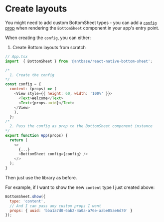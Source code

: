 # Create layouts

You might need to add custom BottomSheet types - you can add a [`config` prop](./api.md#props) when rendering the `BottomSheet` component in your app's entry point.

When creating the `config`, you can either:

1. Create Bottom layouts from scratch

```js
// App.tsx
import  { BottomSheet } from '@antbase/react-native-bottom-sheet';

/*
  1. Create the config
*/
const config = {
  content: (props) => (
    <View style={{ height: 60, width: '100%' }}>
      <Text>Welcome</Text>
      <Text>{props.uuid}</Text>
    </View>
    ),
  };
/*
  2. Pass the config as prop to the BottomSheet component instance
*/
export function App(props) {
  return (
    <>
      {...}
      <BottomSheet config={config} />
    </>
  );
}
```

Then just use the library as before.

For example, if I want to show the new `content` type I just created above:

```js
BottomSheet.show({
  type: 'content',
  // And I can pass any custom props I want
  props: { uuid: 'bba1a7d0-6ab2-4a0a-a76e-aabe05ae6d70' }
});
```
